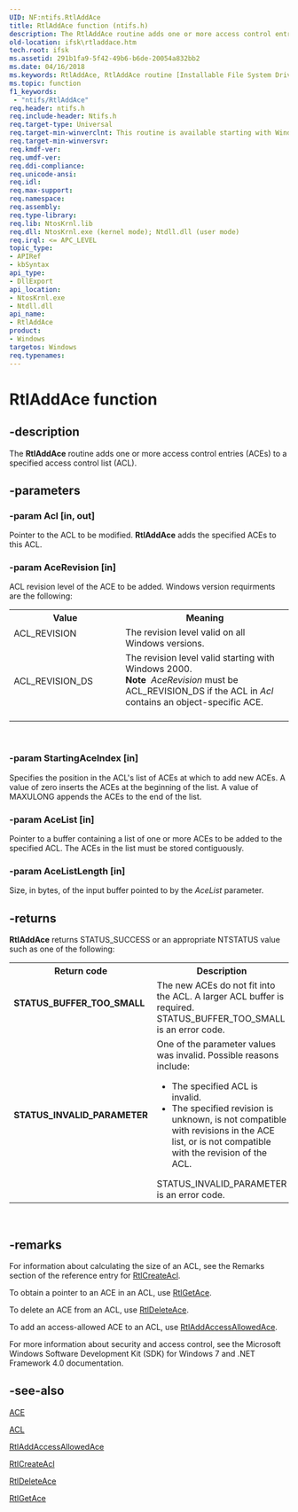 ```yaml
---
UID: NF:ntifs.RtlAddAce
title: RtlAddAce function (ntifs.h)
description: The RtlAddAce routine adds one or more access control entries (ACEs) to a specified access control list (ACL).
old-location: ifsk\rtladdace.htm
tech.root: ifsk
ms.assetid: 291b1fa9-5f42-49b6-b6de-20054a832bb2
ms.date: 04/16/2018
ms.keywords: RtlAddAce, RtlAddAce routine [Installable File System Drivers], ifsk.rtladdace, ntifs/RtlAddAce, rtlref_798d31d8-c233-4154-981d-a84cfdd95045.xml
ms.topic: function
f1_keywords:
 - "ntifs/RtlAddAce"
req.header: ntifs.h
req.include-header: Ntifs.h
req.target-type: Universal
req.target-min-winverclnt: This routine is available starting with Windows Server 2003 with SP1.
req.target-min-winversvr: 
req.kmdf-ver: 
req.umdf-ver: 
req.ddi-compliance: 
req.unicode-ansi: 
req.idl: 
req.max-support: 
req.namespace: 
req.assembly: 
req.type-library: 
req.lib: NtosKrnl.lib
req.dll: NtosKrnl.exe (kernel mode); Ntdll.dll (user mode)
req.irql: <= APC_LEVEL
topic_type:
- APIRef
- kbSyntax
api_type:
- DllExport
api_location:
- NtosKrnl.exe
- Ntdll.dll
api_name:
- RtlAddAce
product:
- Windows
targetos: Windows
req.typenames: 
---
```


# RtlAddAce function


## -description


The <b>RtlAddAce</b> routine adds one or more access control entries (ACEs) to a specified access control list (ACL).


## -parameters




### -param Acl [in, out]

Pointer to the ACL to be modified. <b>RtlAddAce</b> adds the specified ACEs to this ACL. 


### -param AceRevision [in]

ACL revision level of the ACE to be added. Windows version requirments are the following:

<table>
<tr>
<th>Value</th>
<th>Meaning</th>
</tr>
<tr>
<td width="40%">
<dl>
<dt>ACL_REVISION</dt>
</dl>
</td>
<td width="60%">
The revision level valid on all Windows versions.

</td>
</tr>
<tr>
<td width="40%">
<dl>
<dt>ACL_REVISION_DS</dt>
</dl>
</td>
<td width="60%">
The revision level valid starting with Windows 2000.

<div class="alert"><b>Note</b>  <i>AceRevision</i> must be ACL_REVISION_DS if the ACL in <i>Acl</i> contains an object-specific ACE.</div>
<div> </div>
</td>
</tr>
</table>
 


### -param StartingAceIndex [in]

Specifies the position in the ACL's list of ACEs at which to add new ACEs. A value of zero inserts the ACEs at the beginning of the list. A value of MAXULONG appends the ACEs to the end of the list.


### -param AceList [in]

Pointer to a buffer containing a list of one or more ACEs to be added to the specified ACL. The ACEs in the list must be stored contiguously.


### -param AceListLength [in]

Size, in bytes, of the input buffer pointed to by the <i>AceList</i> parameter. 


## -returns



<b>RtlAddAce</b> returns STATUS_SUCCESS or an appropriate NTSTATUS value such as one of the following:

<table>
<tr>
<th>Return code</th>
<th>Description</th>
</tr>
<tr>
<td width="40%">
<dl>
<dt><b>STATUS_BUFFER_TOO_SMALL</b></dt>
</dl>
</td>
<td width="60%">
The new ACEs do not fit into the ACL. A larger ACL buffer is required. STATUS_BUFFER_TOO_SMALL is an error code. 

</td>
</tr>
<tr>
<td width="40%">
<dl>
<dt><b>STATUS_INVALID_PARAMETER</b></dt>
</dl>
</td>
<td width="60%">
One of the parameter values was invalid. Possible reasons include: 

<ul>
<li>
The specified ACL is invalid.

</li>
<li>
The specified revision is unknown, is not compatible with revisions in the ACE list, or is not compatible with the revision of the ACL. 

</li>
</ul>
STATUS_INVALID_PARAMETER is an error code. 

</td>
</tr>
</table>
 




## -remarks



For information about calculating the size of an ACL, see the Remarks section of the reference entry for <a href="https://docs.microsoft.com/windows-hardware/drivers/ddi/ntifs/nf-ntifs-rtlcreateacl">RtlCreateAcl</a>. 

To obtain a pointer to an ACE in an ACL, use <a href="https://docs.microsoft.com/windows-hardware/drivers/ddi/ntifs/nf-ntifs-rtlgetace">RtlGetAce</a>. 

To delete an ACE from an ACL, use <a href="https://docs.microsoft.com/windows-hardware/drivers/ddi/ntifs/nf-ntifs-rtldeleteace">RtlDeleteAce</a>. 

To add an access-allowed ACE to an ACL, use <a href="https://docs.microsoft.com/windows-hardware/drivers/ddi/ntifs/nf-ntifs-rtladdaccessallowedace">RtlAddAccessAllowedAce</a>. 

For more information about security and access control, see the Microsoft Windows Software Development Kit (SDK) for Windows 7 and .NET Framework 4.0 documentation.




## -see-also




<a href="https://docs.microsoft.com/windows-hardware/drivers/ifs/ace">ACE</a>



<a href="https://docs.microsoft.com/windows-hardware/drivers/ddi/wdm/ns-wdm-_acl">ACL</a>



<a href="https://docs.microsoft.com/windows-hardware/drivers/ddi/ntifs/nf-ntifs-rtladdaccessallowedace">RtlAddAccessAllowedAce</a>



<a href="https://docs.microsoft.com/windows-hardware/drivers/ddi/ntifs/nf-ntifs-rtlcreateacl">RtlCreateAcl</a>



<a href="https://docs.microsoft.com/windows-hardware/drivers/ddi/ntifs/nf-ntifs-rtldeleteace">RtlDeleteAce</a>



<a href="https://docs.microsoft.com/windows-hardware/drivers/ddi/ntifs/nf-ntifs-rtlgetace">RtlGetAce</a>
 

 

